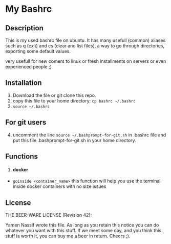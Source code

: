 # My Bashrc

## Description
This is my used bashrc file on ubuntu.
It has many usefull (common) aliases such as q (exit) and cs (clear and list files), a way to go through directories, exporting some default values.

very usefull for new comers to linux or fresh installments on servers or even experienced people ;)

## Installation
1. Download the file or git clone this repo.
2. copy this file to your home directory: `cp bashrc ~/.bashrc`
3. `source ~/.bashrc`


## For git users
4. uncomment the line `source ~/.bashprompt-for-git.sh` in .bashrc file and put this file .bashprompt-for-git.sh in your home directory.

## Functions

1. #### docker 
- `goinside <container_name>` this function will help you use the terminal inside docker containers with no size issues

## License

THE BEER-WARE LICENSE (Revision 42):

Yamen Nassif wrote this file. As long as you retain this notice you can do
whatever you want with this stuff. If we meet some day, and you think this
stuff is worth it, you can buy me a beer in return.
Cheers ;).
